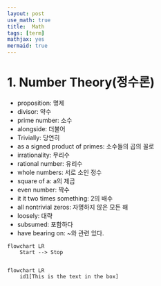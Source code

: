 ```yaml
---
layout: post
use_math: true
title:  Math
tags: [term]
mathjax: yes 
mermaid: true
---
```


#  1. Number Theory(정수론)
- proposition: 명제
- divisor: 약수
- prime number: 소수
- alongside: 더불어
- Trivially: 당연히
- as a signed product of primes: 소수들의 곱의 꼴로
- irrationality: 무리수
- rational number: 유리수
- whole numbers: 서로 소인 정수
- square of a: a의 제곱
- even number: 짝수
- it it two times something: 2의 배수
- all nontrivial zeros: 자명하지 않은 모든 해
- loosely: 대략
- subsumed: 포함하다
- have bearing on: ~와 관련 있다.

~~~ mermaid
flowchart LR
    Start --> Stop


flowchart LR
    id1[This is the text in the box]
~~~